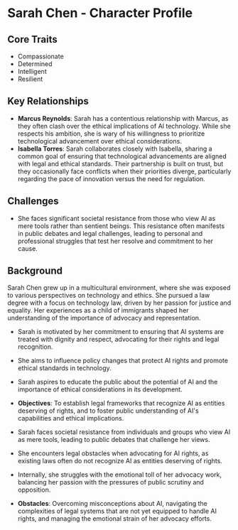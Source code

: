 # Sarah Chen - Character Profile

## Core Traits
- Compassionate
- Determined
- Intelligent
- Resilient

## Key Relationships
- **Marcus Reynolds**: Sarah has a contentious relationship with Marcus, as they often clash over the ethical implications of AI technology. While she respects his ambition, she is wary of his willingness to prioritize technological advancement over ethical considerations.
- **Isabella Torres**: Sarah collaborates closely with Isabella, sharing a common goal of ensuring that technological advancements are aligned with legal and ethical standards. Their partnership is built on trust, but they occasionally face conflicts when their priorities diverge, particularly regarding the pace of innovation versus the need for regulation.

## Challenges
- She faces significant societal resistance from those who view AI as mere tools rather than sentient beings. This resistance often manifests in public debates and legal challenges, leading to personal and professional struggles that test her resolve and commitment to her cause.

## Background
Sarah Chen grew up in a multicultural environment, where she was exposed to various perspectives on technology and ethics. She pursued a law degree with a focus on technology law, driven by her passion for justice and equality. Her experiences as a child of immigrants shaped her understanding of the importance of advocacy and representation.

- Sarah is motivated by her commitment to ensuring that AI systems are treated with dignity and respect, advocating for their rights and legal recognition.
- She aims to influence policy changes that protect AI rights and promote ethical standards in technology.
- Sarah aspires to educate the public about the potential of AI and the importance of ethical considerations in its development.
- **Objectives**: To establish legal frameworks that recognize AI as entities deserving of rights, and to foster public understanding of AI's capabilities and ethical implications.

- Sarah faces societal resistance from individuals and groups who view AI as mere tools, leading to public debates that challenge her views.
- She encounters legal obstacles when advocating for AI rights, as existing laws often do not recognize AI as entities deserving of rights.
- Internally, she struggles with the emotional toll of her advocacy work, balancing her passion with the pressures of public scrutiny and opposition.
- **Obstacles**: Overcoming misconceptions about AI, navigating the complexities of legal systems that are not yet equipped to handle AI rights, and managing the emotional strain of her advocacy efforts.
